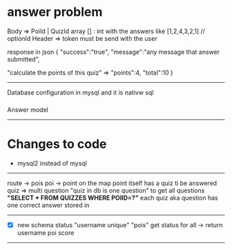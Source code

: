 # answer problem

Body =>
PoiId | QuizId
array [] : int with the answers like [1,2,4,3,2,1] // optionId
Header =>
token must be send with the user

response in json
{
"success":"true",
"message":"any message that answer submitted",

<!-- Optional -->

"calculate the points of this quiz" => "points":4,
"total":10
}

---

Database configuration in mysql and it is nativw sql

###

Answer model

---

# Changes to code

- mysql2 instead of mysql

---

route -> pois
poi -> point on the map
point itself has a quiz ti be answered
quiz => multi question "quiz in db is one question"
to get all questions **"SELECT \* FROM QUIZZES WHERE POIID=?"**
each quiz aka question has one correct answer stored in

---
- [x] new schema
status
"username unique" "pois"
get status for all -> return username poi score 
---

